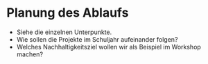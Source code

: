 # Planung des Ablaufs



* Siehe die einzelnen Unterpunkte.
* Wie sollen die Projekte im Schuljahr aufeinander folgen?
* Welches Nachhaltigkeitsziel wollen wir als Beispiel im Workshop machen?



